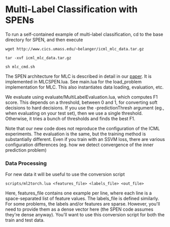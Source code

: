 # Multi-Label Classification with SPENs


To run a self-contained example of multi-label classification, cd to the base directory for SPEN, and then execute

`wget http://www.cics.umass.edu/~belanger/icml_mlc_data.tar.gz`

`tar -xvf icml_mlc_data.tar.gz`

`sh mlc_cmd.sh`

The SPEN architecture for MLC is described in detail in our [paper](https://people.cs.umass.edu/~belanger/belanger_spen_icml.pdf). It is implemented in MLCSPEN.lua. See main.lua for the load_problem implementation for MLC. This also instantiates data loading, evaluation, etc.

We evaluate using evaluate/MultiLabelEvaluation.lua, which computes F1 score. This depends on a threshold, between 0 and 1, for converting soft decisions to hard decisions. If you use the -predictionThresh argument (eg., when evaluating on your test set), then we use a single threshold. Otherwise, it tries a bunch of thresholds and finds the best F1.

Note that our new code does not reproduce the configuration of the ICML experiments. The evaluation is the same, but the training method is substantially different. Even if you train with an SSVM loss, there are various configuration differences (eg. how we detect convergence of the inner prediction problem) 

### Data Processing
For new data it will be useful to use the conversion script

`scripts/ml2torch.lua <features_file> <labels_file> <out_file>`

Here, features_file contains one example per line, where each line is a space-separated list of feature values. The labels_file is defined similarly. For some problems, the labels and/or features are sparse. However, you'll need to provide them as a dense vector here (the SPEN code assumes they're dense anyway). You'll want to use this conversion script for both the train and test data. 
